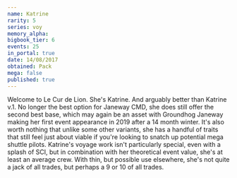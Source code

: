 ```yaml
---
name: Katrine
rarity: 5
series: voy
memory_alpha:
bigbook_tier: 6
events: 25
in_portal: true
date: 14/08/2017
obtained: Pack
mega: false
published: true
---
```


Welcome to Le Cur de Lion. She's Katrine. And arguably better than Katrine v.1. No longer the best option for Janeway CMD, she does still offer the second best base, which may again be an asset with Groundhog Janeway making her first event appearance in 2019 after a 14 month winter. It's also worth nothing that unlike some other variants, she has a handful of traits that still feel just about viable if you're looking to snatch up potential mega shuttle pilots. Katrine's voyage work isn't particularly special, even with a splash of SCI, but in combination with her theoretical event value, she's at least an average crew. With thin, but possible use elsewhere, she's not quite a jack of all trades, but perhaps a 9 or 10 of all trades.
